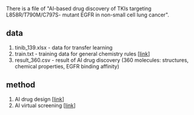 There is a file of "AI-based drug discovery of TKIs targeting L858R/T790M/C797S- mutant EGFR in non-small cell lung cancer".


## data
1. tinib_139.xlsx - data for transfer learning
2. train.txt - training data for general chemistry rules [[link](https://github.com/Xyqii/RNN_generator)]
3. result_360.csv - result of AI drug discovery (360 molecules: structures, chemical properties, EGFR binding affinity)

## method

1. AI drug design [[link](https://github.com/Xyqii/RNN_generator)]
2. AI virtual screening [[link](https://github.com/hkmztrk/DeepDTA)]

